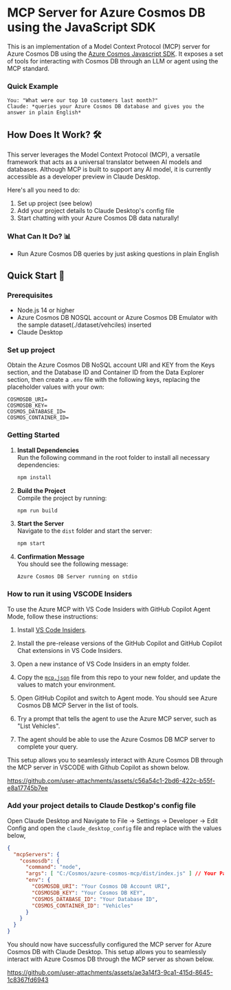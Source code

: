 
# MCP Server for Azure Cosmos DB using the JavaScript SDK

This is an implementation of a Model Context Protocol (MCP) server for Azure Cosmos DB using the [Azure Cosmos Javascript SDK](https://learn.microsoft.com/en-us/javascript/api/overview/azure/cosmos-readme?view=azure-node-latest). It exposes a set of tools for interacting with Cosmos DB through an LLM or agent using the MCP standard.

### Quick Example

```text
You: "What were our top 10 customers last month?"
Claude: *queries your Azure Cosmos DB database and gives you the answer in plain English*
```

## How Does It Work? 🛠️

This server leverages the Model Context Protocol (MCP), a versatile framework that acts as a universal translator between AI models and databases. Although MCP is built to support any AI model, it is currently accessible as a developer preview in Claude Desktop.

Here's all you need to do:

1. Set up project (see below)
2. Add your project details to Claude Desktop's config file
3. Start chatting with your Azure Cosmos DB data naturally!

### What Can It Do? 📊

- Run Azure Cosmos DB queries by just asking questions in plain English

## Quick Start 🚀

### Prerequisites

- Node.js 14 or higher
- Azure Cosmos DB NOSQL account or Azure Cosmos DB Emulator with the sample dataset(./dataset/vehciles) inserted
- Claude Desktop

### Set up project

Obtain the Azure Cosmos DB NoSQL account URI and KEY from the Keys section, and the Database ID and Container ID from the Data Explorer section, then create a `.env` file with the following keys, replacing the placeholder values with your own:

```env
COSMOSDB_URI=
COSMOSDB_KEY=
COSMOS_DATABASE_ID=
COSMOS_CONTAINER_ID=
```

### Getting Started

1. **Install Dependencies**  
   Run the following command in the root folder to install all necessary dependencies:  

   ```bash
   npm install
   ```

2. **Build the Project**  
   Compile the project by running:  

   ```bash
   npm run build
   ```

3. **Start the Server**  
   Navigate to the `dist` folder and start the server:  

   ```bash
   npm start
   ```

4. **Confirmation Message**  
   You should see the following message:  

   ```text
   Azure Cosmos DB Server running on stdio
   ```

### How to run it using VSCODE Insiders

To use the Azure MCP with VS Code Insiders with GitHub Copilot Agent Mode, follow these instructions:

1. Install [VS Code Insiders](https://code.visualstudio.com/insiders/).

1. Install the pre-release versions of the GitHub Copilot and GitHub Copilot Chat extensions in VS Code Insiders.

1. Open a new instance of VS Code Insiders in an empty folder.
1. Copy the [`mcp.json`](./.vscode/mcp.json) file from this repo to your new folder, and update the values to match your environment.

1. Open GitHub Copilot and switch to Agent mode. You should see Azure Cosmos DB MCP Server in the list of tools.

1. Try a prompt that tells the agent to use the Azure MCP server, such as "List Vehicles".

1. The agent should be able to use the Azure Cosmos DB MCP server to complete your query.

This setup allows you to seamlessly interact with Azure Cosmos DB through the MCP server in VSCODE with Github Copilot as shown below.

https://github.com/user-attachments/assets/c56a54c1-2bd6-422c-b55f-e8a17745b7ee

### Add your project details to Claude Destkop's config file

Open Claude Desktop and Navigate to File -> Settings -> Developer -> Edit Config and open the `claude_desktop_config` file and replace with the values below,

```json
{
  "mcpServers": {
    "cosmosdb": {
      "command": "node",
      "args": [ "C:/Cosmos/azure-cosmos-mcp/dist/index.js" ] // Your Path for the Azure Cosmos DB MCP server file,
      "env": {
        "COSMOSDB_URI": "Your Cosmos DB Account URI",
        "COSMOSDB_KEY": "Your Cosmos DB KEY",
        "COSMOS_DATABASE_ID": "Your Database ID",
        "COSMOS_CONTAINER_ID": "Vehicles"
      }
    }
  }
}

```

You should now have successfully configured the MCP server for Azure Cosmos DB with Claude Desktop. This setup allows you to seamlessly interact with Azure Cosmos DB through the MCP server as shown below.

https://github.com/user-attachments/assets/ae3a14f3-9ca1-415d-8645-1c8367fd6943